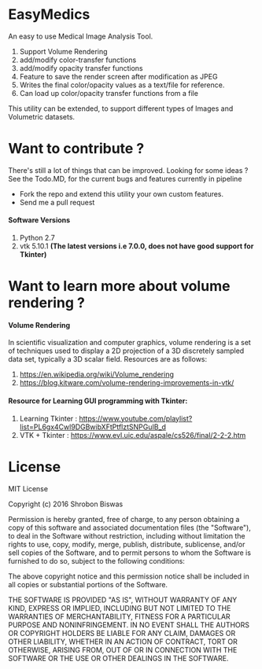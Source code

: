 # EasyMedics 
An easy to use Medical Image Analysis Tool.

1. Support Volume Rendering
2. add/modify color-transfer functions
3. add/modify opacity transfer functions
4. Feature to save the render screen after modification as JPEG
5. Writes the final color/opacity values as a text/file for reference.
6. Can load up color/opacity transfer functions from a file

This utility can be extended, to support different types of Images and Volumetric datasets.

# Want to contribute ?
There's still a lot of things that can be improved.
Looking for some ideas ?
See the Todo.MD, for the current bugs and features currently in pipeline
- Fork the repo and extend this utility your own custom features.
- Send me a pull request



#### Software Versions
1. Python 2.7
2. vtk 5.10.1
**(The latest versions i.e 7.0.0,  does not have good support for Tkinter)**



# Want to learn more about volume rendering ?
#### Volume Rendering
In scientific visualization and computer graphics, volume rendering is a set of techniques used to display a 2D projection of a 3D discretely sampled data set, typically a 3D scalar field.
Resources are as follows:
1. https://en.wikipedia.org/wiki/Volume_rendering
2. https://blog.kitware.com/volume-rendering-improvements-in-vtk/

#### Resource for Learning GUI programming with Tkinter:
1. Learning Tkinter : https://www.youtube.com/playlist?list=PL6gx4Cwl9DGBwibXFtPtflztSNPGuIB_d
2. VTK + Tkinter : https://www.evl.uic.edu/aspale/cs526/final/2-2-2.htm

# License

MIT License

Copyright (c) 2016 Shrobon Biswas

Permission is hereby granted, free of charge, to any person obtaining a copy of this software and associated documentation files (the "Software"), to deal in the Software without restriction, including without limitation the rights to use, copy, modify, merge, publish, distribute, sublicense, and/or sell copies of the Software, and to permit persons to whom the Software is furnished to do so, subject to the following conditions:

The above copyright notice and this permission notice shall be included in all copies or substantial portions of the Software.

THE SOFTWARE IS PROVIDED "AS IS", WITHOUT WARRANTY OF ANY KIND, EXPRESS OR IMPLIED, INCLUDING BUT NOT LIMITED TO THE WARRANTIES OF MERCHANTABILITY, FITNESS FOR A PARTICULAR PURPOSE AND NONINFRINGEMENT. IN NO EVENT SHALL THE AUTHORS OR COPYRIGHT HOLDERS BE LIABLE FOR ANY CLAIM, DAMAGES OR OTHER LIABILITY, WHETHER IN AN ACTION OF CONTRACT, TORT OR OTHERWISE, ARISING FROM, OUT OF OR IN CONNECTION WITH THE SOFTWARE OR THE USE OR OTHER DEALINGS IN THE SOFTWARE.

